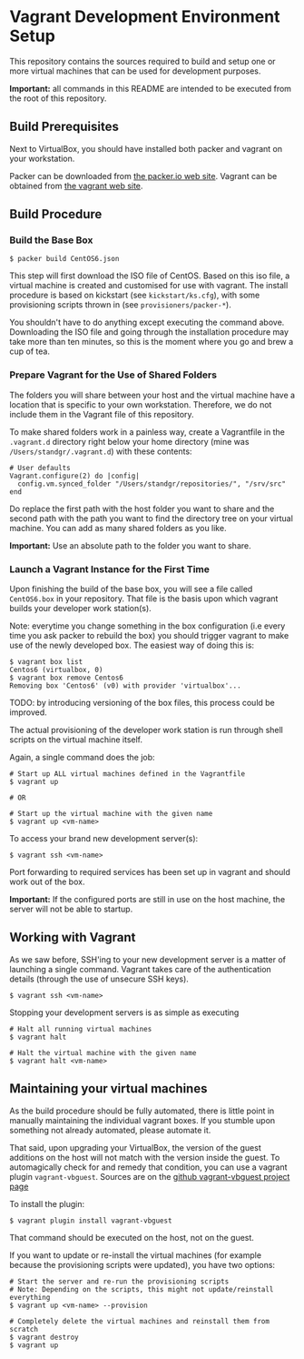 # Vagrant Development Environment Setup

This repository contains the sources required to build and setup one or
more virtual machines that can be used for development purposes.

**Important:** all commands in this README are intended to be executed
from the root of this repository.

## Build Prerequisites

Next to VirtualBox, you should have installed both packer and vagrant
on your workstation.

Packer can be downloaded from [the packer.io web
site](https://www.packer.io/downloads.html). Vagrant can be obtained
from [the vagrant web site](https://www.vagrantup.com/downloads.html).

## Build Procedure

### Build the Base Box

    $ packer build CentOS6.json

This step will first download the ISO file of CentOS. Based on this
iso file, a virtual machine is created and customised for use with
vagrant. The install procedure is based on kickstart (see
`kickstart/ks.cfg`), with some provisioning scripts thrown in (see
`provisioners/packer-*`).

You shouldn't have to do anything except executing the command
above. Downloading the ISO file and going through the installation
procedure may take more than ten minutes, so this is the moment where
you go and brew a cup of tea.

### Prepare Vagrant for the Use of Shared Folders

The folders you will share between your host and the virtual machine
have a location that is specific to your own workstation. Therefore,
we do not include them in the Vagrant file of this repository.

To make shared folders work in a painless way, create a Vagrantfile in
the `.vagrant.d` directory right below your home directory (mine was
`/Users/standgr/.vagrant.d`) with these contents:

    # User defaults
    Vagrant.configure(2) do |config|
      config.vm.synced_folder "/Users/standgr/repositories/", "/srv/src"
    end

Do replace the first path with the host folder you want to share and
the second path with the path you want to find the directory tree on
your virtual machine. You can add as many shared folders as you like.

**Important:** Use an absolute path to the folder you want to share.

### Launch a Vagrant Instance for the First Time

Upon finishing the build of the base box, you will see a file called
`CentOS6.box` in your repository. That file is the basis
upon which vagrant builds your developer work station(s).

Note: everytime you change something in the box configuration (i.e
every time you ask packer to rebuild the box) you should trigger
vagrant to make use of the newly developed box. The easiest way of
doing this is:

    $ vagrant box list
    Centos6 (virtualbox, 0)
    $ vagrant box remove Centos6
    Removing box 'Centos6' (v0) with provider 'virtualbox'...

TODO: by introducing versioning of the box files, this process could
be improved.

The actual provisioning of the developer work station is run through
shell scripts on the virtual machine itself.

Again, a single command does the job:

    # Start up ALL virtual machines defined in the Vagrantfile
    $ vagrant up

    # OR
    
    # Start up the virtual machine with the given name
    $ vagrant up <vm-name>

To access your brand new development server(s):

    $ vagrant ssh <vm-name>

Port forwarding to required services has been set up in vagrant and
should work out of the box.

**Important:** If the configured ports are still in use on the host
machine, the server will not be able to startup.

## Working with Vagrant

As we saw before, SSH'ing to your new development server is a matter
of launching a single command. Vagrant takes care of the
authentication details (through the use of unsecure SSH keys).

    $ vagrant ssh <vm-name>

Stopping your development servers is as simple as executing

    # Halt all running virtual machines
    $ vagrant halt
    
    # Halt the virtual machine with the given name
    $ vagrant halt <vm-name>

## Maintaining your virtual machines

As the build procedure should be fully automated, there is little
point in manually maintaining the individual vagrant boxes. If you
stumble upon something not already automated, please automate it.

That said, upon upgrading your VirtualBox, the version of the guest
additions on the host will not match with the version inside the
guest. To automagically check for and remedy that condition, you can
use a vagrant plugin `vagrant-vbguest`. Sources are on the [github
vagrant-vbguest project
page](https://github.com/dotless-de/vagrant-vbguest)

To install the plugin:

    $ vagrant plugin install vagrant-vbguest

That command should be executed on the host, not on the guest.

If you want to update or re-install the virtual machines (for example 
because the provisioning scripts were updated), you have two options:

    # Start the server and re-run the provisioning scripts
    # Note: Depending on the scripts, this might not update/reinstall everything
    $ vagrant up <vm-name> --provision

    # Completely delete the virtual machines and reinstall them from scratch
    $ vagrant destroy
    $ vagrant up
